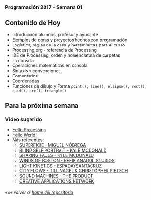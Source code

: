 ### Programación 2017 - Semana 01
## Contenido de Hoy
* Introducción alumnos, profesor y ayudante
* Ejemplos de obras y proyectos hechos con programación
* Logística, reglas de la casa y herramientas para el curso
* Processing.org - referencia de Processing
* IDE de Processing, orden y nomenclatura de carpetas
* La consola
* Operaciones matemáticas en consola
* Sintaxis y convenciones
* Comentarios
* Coordenadas
* Funciones de dibujo y Forma `point(), line(), ellipse(), rect(), quad(), arc(), triangle()`


## Para la próxima semana
### Video sugerido
* [Hello Processing](http://hello.processing.org)
* [Hello World!](https://vimeo.com/60731302)
* Más referentes:
	* [SUPERFICIE - MIGUEL NÓBREGA](https://vimeo.com/143076578)
	* [BLIND SELF PORTRAIT - KYLE MCDONALD](https://vimeo.com/40279845)
	* [SHARING FACES - KYLE MCDONALD](https://vimeo.com/96549043)
	* [WINDS OF BOSTON - REFIK ANADOL STUDIOS](http://www.creativeapplications.net/processing/wind-of-boston-data-paintings-by-refik-anadol-studios/)
	* [LIGHT KINETICS - ESPADAYSANTACRUZ](https://vimeo.com/149774067)
	* [CITY FLOWS - TILL NAGEL & CHRISTOPHER PIETSCH](https://vimeo.com/173787508)
	* [SOUND MACHINES - THE PRODUCT](http://www.creativeapplications.net/processing/soundmachines-objects-sound/)
	* [CREATIVE APPLICATIONS NETWORK](http://www.creativeapplications.net/)




###### *««« volver al [home del repositorio](https://github.com/Franzel/UDD_Programacion_2018_1sem_1)*
